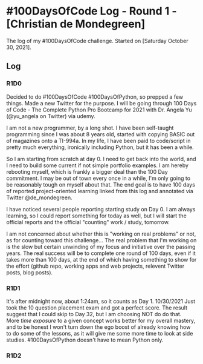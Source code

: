 # #100DaysOfCode Log - Round 1 - [Christian de Mondegreen]

The log of my #100DaysOfCode challenge. Started on [Saturday October 30, 2021].

## Log

### R1D0
Decided to do #100DaysOfCode #100DaysOfPython, so prepped a few things.  Made a new Twitter for the purpose.
I will be going through 100 Days of Code - The Complete Python Pro Bootcamp for 2021
with Dr. Angela Yu (@yu_angela on Twitter) via udemy.

I am not a new programmer, by a long shot.  I have been self-taught programming since I was about 8 years old, started with copying BASIC out of magazines onto a TI-994a.
In my life, I have been paid to code/script in pretty much everything, ironically including Python, but it has been a while.

So I am starting from scratch at day 0.  I need to get back into the world, and I need to build some current if not simple portfolio examples.  I am hereby rebooting myself, which is frankly a bigger deal than the 100 Day commitment.  I may be out of town every once in a while, I'm only going to be reasonably tough on myself about that.  The end goal is to have 100 days of reported project-oriented learning linked from this log and annotated via Twitter @de_mondegreen.

I have noticed several people reporting starting study on Day 0.  I am always learning, so I could report something for today as well, but I will start the official reports and the official "counting" work / study, tomorrow.

I am not concerned about whether this is "working on real problems" or not, as for counting toward this challenge... The real problem that I'm working on is the slow but certain unwinding of my focus and initiative over the passing years.  The real success will be to complete one round of 100 days, even if it takes more than 100 days, at the end of which having something to show for the effort (github repo, working apps and web projects, relevent Twitter posts, blog posts).

### R1D1 
It's after midnight now, about 1:24am, so it counts as Day 1.  10/30/2021
Just took the 10 question placement exam and got a perfect score.  The result suggest that I could skip to Day 32, but I am choosing NOT do do that.  
More *time exposure* to a given concept works better for my overall mastery, and to be honest I won't turn down the ego boost of already knowing how to do some of the lessons, as it will give me some more time to look at side studies.  #100DaysOfPython doesn't have to mean Python only.

### R1D2
